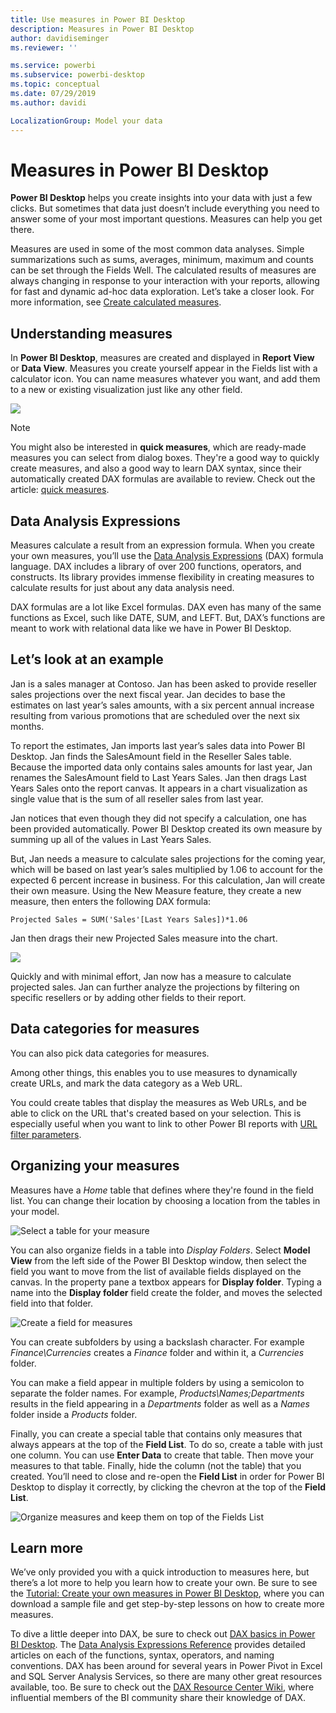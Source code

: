 ```yaml
---
title: Use measures in Power BI Desktop
description: Measures in Power BI Desktop
author: davidiseminger
ms.reviewer: ''

ms.service: powerbi
ms.subservice: powerbi-desktop
ms.topic: conceptual
ms.date: 07/29/2019
ms.author: davidi

LocalizationGroup: Model your data
---
```

# Measures in Power BI Desktop

**Power BI Desktop** helps you create insights into your data with just a few clicks. But sometimes that data just doesn’t include everything you need to answer some of your most important questions. Measures can help you get there.

Measures are used in some of the most common data analyses. Simple summarizations such as sums, averages, minimum, maximum and counts can be set through the Fields Well. The calculated results of measures are always changing in response to your interaction with your reports, allowing for fast and dynamic ad-hoc data exploration. Let’s take a closer look. For more information, see [Create calculated measures](/learn/modules/model-data-power-bi/4b-create-calculated-measures).

## Understanding measures

In **Power BI Desktop**, measures are created and displayed in **Report View** or **Data View**. Measures you create yourself appear in the Fields list with a calculator icon. You can name measures whatever you want, and add them to a new or existing visualization just like any other field.

![](media/desktop-measures/measuresinpbid_measinfieldlist.png)

> [!NOTE]
> You might also be interested in **quick measures**, which are ready-made measures you can select from dialog boxes. They're a good way to quickly create measures, and also a good way to learn DAX syntax, since their automatically created DAX formulas are available to review. Check out the article: [quick measures](desktop-quick-measures.md).
> 
> 

## Data Analysis Expressions

Measures calculate a result from an expression formula. When you create your own measures, you’ll use the [Data Analysis Expressions](https://msdn.microsoft.com/library/gg413422.aspx) (DAX) formula language. DAX includes a library of over 200 functions, operators, and constructs. Its library provides immense flexibility in creating measures to calculate results for just about any data analysis need.

DAX formulas are a lot like Excel formulas. DAX even has many of the same functions as Excel, such like DATE, SUM, and LEFT. But, DAX’s functions are meant to work with relational data like we have in Power BI Desktop.

## Let’s look at an example
Jan is a sales manager at Contoso. Jan has been asked to provide reseller sales projections over the next fiscal year. Jan decides to base the estimates on last year’s sales amounts, with a six percent annual increase resulting from various promotions that are scheduled over the next six months.

To report the estimates, Jan imports last year’s sales data into Power BI Desktop. Jan finds the SalesAmount field in the Reseller Sales table. Because the imported data only contains sales amounts for last year, Jan renames the SalesAmount field to Last Years Sales. Jan then drags Last Years Sales onto the report canvas. It appears in a chart visualization as single value that is the sum of all reseller sales from last year.

Jan notices that even though they did not specify a calculation, one has been provided automatically. Power BI Desktop created its own measure by summing up all of the values in Last Years Sales.

But, Jan needs a measure to calculate sales projections for the coming year, which will be based on last year’s sales multiplied by 1.06 to account for the expected 6 percent increase in business. For this calculation, Jan will create their own measure. Using the New Measure feature, they create a new measure, then enters the following DAX formula:

    Projected Sales = SUM('Sales'[Last Years Sales])*1.06

Jan then drags their new Projected Sales measure into the chart.

![](media/desktop-measures/measuresinpbid_lastyearsales.png)

Quickly and with minimal effort, Jan now has a measure to calculate projected sales. Jan can further analyze the projections by filtering on specific resellers or by adding other fields to their report.

## Data categories for measures

You can also pick data categories for measures. 

Among other things, this enables you to use measures to dynamically create URLs, and mark the data category as a Web URL. 

You could create tables that display the measures as Web URLs, and be able to click on the URL that's created based on your selection. This is especially useful when you want to link to other Power BI reports with [URL filter parameters](service-url-filters.md).


## Organizing your measures

Measures have a *Home* table that defines where they're found in the field list. You can change their location by choosing a location from the tables in your model.

![Select a table for your measure](media/desktop-measures/measures-03.png)

You can also organize fields in a table into *Display Folders*. Select **Model View** from the left side of the Power BI Desktop window, then select the field you want to move from the list of available fields displayed on the canvas. In the property pane a textbox appears for **Display folder**. Typing a name into the **Display folder** field create the folder, and moves the selected field into that folder.

![Create a field for measures](media/desktop-measures/measures-04.gif)

You can create subfolders by using a backslash character. For example *Finance\Currencies* creates a *Finance* folder and within it, a *Currencies* folder.

You can make a field appear in multiple folders by using a semicolon to separate the folder names. For example, *Products\Names;Departments* results in the field appearing in a *Departments* folder as well as a *Names* folder inside a *Products* folder.

Finally, you can create a special table that contains only measures that always appears at the top of the **Field List**. To do so, create a table with just one column. You can use **Enter Data** to create that table. Then move your measures to that table. Finally, hide the column (not the table) that you created. You’ll need to close and re-open the **Field List** in order for Power BI Desktop to display it correctly, by clicking the chevron at the top of the **Field List**.

![Organize measures and keep them on top of the Fields List](media/desktop-measures/measures-05.png)

## Learn more
We’ve only provided you with a quick introduction to measures here, but there’s a lot more to help you learn how to create your own. Be sure to see the [Tutorial: Create your own measures in Power BI Desktop](desktop-tutorial-create-measures.md), where you can download a sample file and get step-by-step lessons on how to create more measures.  

To dive a little deeper into DAX, be sure to check out [DAX basics in Power BI Desktop](desktop-quickstart-learn-dax-basics.md). The [Data Analysis Expressions Reference](https://msdn.microsoft.com/library/gg413422.aspx) provides detailed articles on each of the functions, syntax, operators, and naming conventions. DAX has been around for several years in Power Pivot in Excel and SQL Server Analysis Services, so there are many other great resources available, too. Be sure to check out the [DAX Resource Center Wiki](https://social.technet.microsoft.com/wiki/contents/articles/1088.dax-resource-center.aspx), where influential members of the BI community share their knowledge of DAX.



